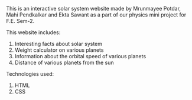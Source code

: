 This is an interactive solar system website made by Mrunmayee Potdar, Mahi Pendkalkar and Ekta Sawant as a part of our physics mini project for F.E. Sem-2. 

This website includes: 
1. Interesting facts about solar system
2. Weight calculator on various planets
3. Information about the orbital speed of various planets
4. Distance of various planets from the sun

Technologies used: 
1. HTML
2. CSS

